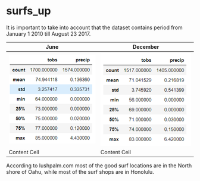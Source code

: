 # surfs_up


It is important to take into account that the dataset contains period from January 1 2010 till August 23 2017.

| June                | December            |
| ------------------  | ------------------  |
| ![Image1](June.PNG) |![Image2](Dec.PNG)   |
| Content Cell        | Content Cell        |


According to lushpalm.com most of the good surf locations are in the North shore of Oahu, while most of the surf shops are in Honolulu.
